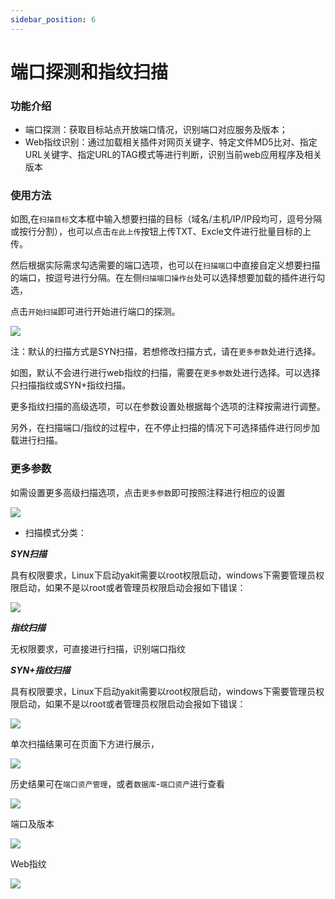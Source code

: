 ```yaml
---
sidebar_position: 6
---
```


# 端口探测和指纹扫描

### 功能介绍

- 端口探测：获取目标站点开放端口情况，识别端口对应服务及版本；
- Web指纹识别：通过加载相关插件对网页关键字、特定文件MD5比对、指定URL关键字、指定URL的TAG模式等进行判断，识别当前web应用程序及相关版本

### 使用方法

如图,在`扫描目标`文本框中输入想要扫描的目标（域名/主机/IP/IP段均可，逗号分隔或按行分割），也可以点击`在此上传`按钮上传TXT、Excle文件进行批量目标的上传。

然后根据实际需求勾选需要的端口选项，也可以在`扫描端口`中直接自定义想要扫描的端口，按逗号进行分隔。在左侧`扫描端口操作台`处可以选择想要加载的插件进行勾选，

点击`开始扫描`即可进行开始进行端口的探测。

![](/img/products/yakit/modular-fingerprint-scanning-1.png)

注：默认的扫描方式是SYN扫描，若想修改扫描方式，请在`更多参数`处进行选择。

如图，默认不会进行进行web指纹的扫描，需要在`更多参数`处进行选择。可以选择只扫描指纹或SYN+指纹扫描。

更多指纹扫描的高级选项，可以在参数设置处根据每个选项的注释按需进行调整。

另外，在扫描端口/指纹的过程中，在不停止扫描的情况下可选择插件进行同步加载进行扫描。

### 更多参数

如需设置更多高级扫描选项，点击`更多参数`即可按照注释进行相应的设置

![](/img/products/yakit/modular-fingerprint-scanning-2.png)

- 扫描模式分类：

***SYN扫描***

具有权限要求，Linux下启动yakit需要以root权限启动，windows下需要管理员权限启动，如果不是以root或者管理员权限启动会报如下错误：

![](/img/products/yakit/modular-fingerprint-scanning-3.png)

***指纹扫描***

无权限要求，可直接进行扫描，识别端口指纹

***SYN+指纹扫描***

具有权限要求，Linux下启动yakit需要以root权限启动，windows下需要管理员权限启动，如果不是以root或者管理员权限启动会报如下错误：

![](/img/products/yakit/modular-fingerprint-scanning-4.png)

单次扫描结果可在页面下方进行展示，

![](/img/products/yakit/modular-fingerprint-scanning-5.png)

历史结果可在`端口资产管理`，或者`数据库`-`端口资产`进行查看

![](/img/products/yakit/modular-fingerprint-scanning-8.png)

端口及版本

![](/img/products/yakit/modular-fingerprint-scanning-6.png)

Web指纹

![](/img/products/yakit/modular-fingerprint-scanning-7.png)


